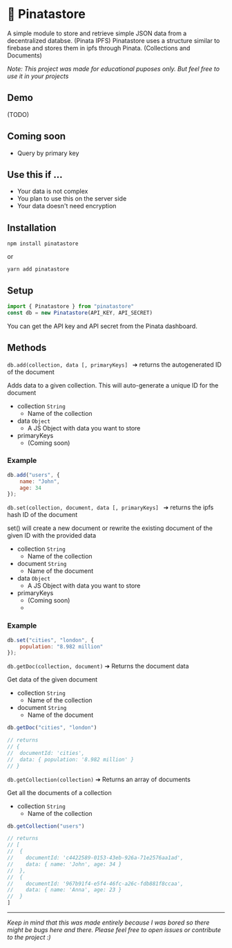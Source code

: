 # 🦄 Pinatastore
A  simple module to store and retrieve simple JSON data from a decentralized databse. (Pinata IPFS) Pinatastore uses a structure similar to firebase and stores them in ipfs through Pinata. (Collections and Documents)

_Note: This project was made for educational puposes only. But feel free to use it in your projects_

## Demo
(TODO)

## Coming soon
- Query by primary key

## Use this if ...
- Your data is not complex
- You plan to use this on the server side
- Your data doesn't need encryption


## Installation
```
npm install pinatastore
```
or
```
yarn add pinatastore
```

## Setup
```javascript
import { Pinatastore } from "pinatastore"
const db = new Pinatastore(API_KEY, API_SECRET)
```
You can get the API key and API secret from the Pinata dashboard.

## Methods
`db.add(collection, data [, primaryKeys] `  ➔ returns the autogenerated ID of the document

Adds data to a given collection. This will auto-generate a unique ID for the document

- collection `String`
  - Name of the collection
- data `Object`
  - A JS Object with data you want to store
- primaryKeys 
  - (Coming soon)

### Example
```javascript
db.add("users", {
    name: "John",
    age: 34
});
```
 
`db.set(collection, document, data [, primaryKeys] `  ➔ returns the ipfs hash ID of the document

set() will create a new document or rewrite the existing document of the given ID with the provided data

- collection `String`
  - Name of the collection
- document `String`
  - Name of the document
- data `Object`
  - A JS Object with data you want to store
- primaryKeys 
  - (Coming soon)
  - 

### Example
```javascript
db.set("cities", "london", {
    population: "8.982 million"
});
```

`db.getDoc(collection, document)` ➔ Returns the document data

Get data of the given document

- collection `String`
  - Name of the collection
- document `String`
  - Name of the document

```javascript
db.getDoc("cities", "london")

// returns
// {
//  documentId: 'cities',
//  data: { population: '8.982 million' }
// }
```

`db.getCollection(collection)` ➔ Returns an array of documents

Get all the documents of a collection

- collection `String`
  - Name of the collection

```javascript
db.getCollection("users")

// returns
// [
//  {
//    documentId: 'c4422589-0153-43eb-926a-71e2576aa1ad',
//    data: { name: 'John', age: 34 }
//  },
//  {
//    documentId: '967b91f4-e5f4-46fc-a26c-fdb881f8ccaa',
//    data: { name: 'Anna', age: 23 }
//  }
]
```



---
_Keep in mind that this was made entirely because I was bored so there might be bugs here and there. Please feel free to open issues or contribute to the project :)_

